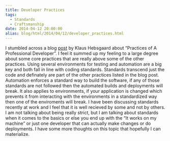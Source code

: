```yaml
---
title: Developer Practices
tags:
  - Standards
  - Craftsmanship
date: 2014-04-12 20:00:00
alias: blog/html/2014/04/12/developer_practices.html
---
```


I stumbled across a blog [post](http://www.khebbie.dk/gist/9719703) by Klaus Hebsgaard about “Practices of A Professional Developer”. I feel it summed up my feeling to a large degree about some core practices that are really above some of the other practices. Using several environments for testing and automation are a big key and both fall in line with coding standards. Standards transcend just the code and definately are part of the other practices listed in the blog post. Automation enforces a standard way to build the software, if any of those standards are not followed then the automated builds and deployments will break. It also applies to environments, if your application is changed which prevents it from interacting with the environments in a standardized way then one of the enviroments will break. I have been discussing standards recently at work and I feel that it is well recieved by some and not by others. I am not talking about being really strict, but I am talking about standards when it comes to the basics or else you end up with the “It works on my machine” or just one developer that can actually make changes or do deployments. I have some more thoughts on this topic that hopefully I can materialize.